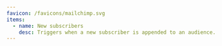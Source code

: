 ```yaml
---
favicon: /favicons/mailchimp.svg
items:
  - name: New subscribers
    desc: Triggers when a new subscriber is appended to an audience.
---
```


<script setup>
  import CustomListing from '../../components/CustomListing.vue'
</script>

<CustomListing />
